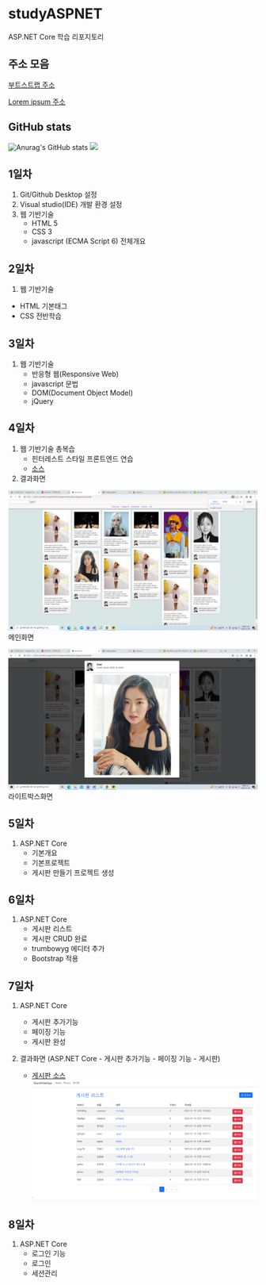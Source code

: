 # studyASPNET
ASP.NET Core 학습 리포지토리

## 주소 모음
[부트스트랩 주소](https://getbootstrap.com/)

[Lorem ipsum 주소](https://en.wikipedia.org/wiki/Lorem_ipsum)

## GitHub stats
![Anurag's GitHub stats](https://github-readme-stats.vercel.app/api?username=Kim-HyunSeung&show_icons=true&theme=radical)
<img src="https://img.shields.io/badge/C#-239120?style=for-the-badge&logo=C Sharp&logoColor=white">
## 1일차
1. Git/Github Desktop 설정
2. Visual studio(IDE) 개발 환경 설정
3. 웹 기반기술
   - HTML 5
   - CSS 3
   - javascript (ECMA Script 6) 전체개요
  
## 2일차
1. 웹 기반기술
 - HTML 기본태그 
 - CSS 전반학습
 
## 3일차
1. 웹 기반기술
   - 반응형 웹(Responsive Web)
   - javascript 문법
   - DOM(Document Object Model)
   - jQuery
   
## 4일차
1. 웹 기반기술 총복습
   - 핀터레스트 스타일 프론트엔드 연습
   - [소스](https://github.com/Kim-HyunSeung/studyASPNET/tree/main/Day04/FrontEndExec/Pages)
2. 결과화면


![메인화면](https://raw.githubusercontent.com/Kim-HyunSeung/studyASPNET/main/images/html_screen01.png)
메인화면

![라이트박스화면](https://raw.githubusercontent.com/Kim-HyunSeung/studyASPNET/main/images/html_screen02.png)
라이트박스화면



## 5일차
1.  ASP.NET Core
	- 기본개요
	- 기본프로젝트
	- 게시판 만들기 프로젝트 생성
  
## 6일차
1. ASP.NET Core
   - 게시판 리스트
   - 게시판 CRUD 완료
   - trumbowyg 에디터 추가
   - Bootstrap 적용
   


## 7일차
1. ASP.NET Core
   - 게시판 추가기능
   - 페이징 기능
   - 게시판 완성
   
2. 결과화면 (ASP.NET Core - 게시판 추가기능 - 페이징 기능 - 게시판)
   - [게시판 소스](https://github.com/Kim-HyunSeung/studyASPNET/tree/main/Day07/BoardWebApp)
![게시판리스트](https://github.com/Kim-HyunSeung/studyASPNET/blob/main/images/aspnet_scream02.png)
## 8일차
1. ASP.NET Core
   - 로그인 기능
   - 로그인
   - 세션관리   
